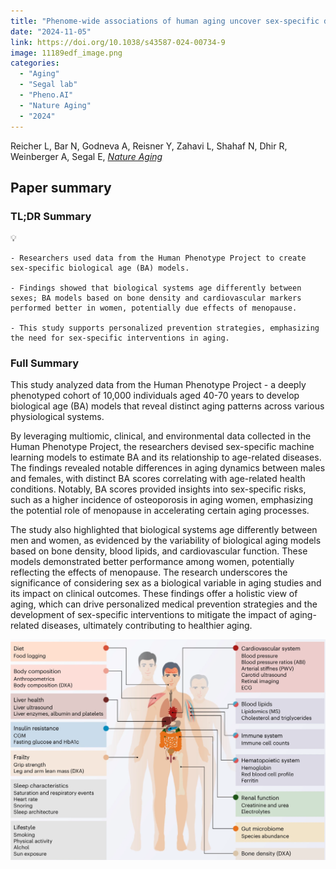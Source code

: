 ```yaml
---
title: "Phenome-wide associations of human aging uncover sex-specific dynamics"
date: "2024-11-05"
link: https://doi.org/10.1038/s43587-024-00734-9
image: 11189edf_image.png
categories:
  - "Aging"
  - "Segal lab"
  - "Pheno.AI"
  - "Nature Aging"
  - "2024"
---
```


Reicher L, Bar N, Godneva A, Reisner Y, Zahavi L, Shahaf N, Dhir R, Weinberger A, Segal E, [*Nature Aging*](https://doi.org/10.1038/s43587-024-00734-9)



## Paper summary

### TL;DR Summary

💡 

	- Researchers used data from the Human Phenotype Project to create sex-specific biological age (BA) models. 

	- Findings showed that biological systems age differently between sexes; BA models based on bone density and cardiovascular markers performed better in women, potentially due effects of menopause.

	- This study supports personalized prevention strategies, emphasizing the need for sex-specific interventions in aging.

### Full Summary

This study analyzed data from the Human Phenotype Project - a deeply phenotyped cohort of 10,000 individuals aged 40-70 years to develop biological age (BA) models that reveal distinct aging patterns across various physiological systems. 

By leveraging multiomic, clinical, and environmental data collected in the Human Phenotype Project, the researchers devised sex-specific machine learning models to estimate BA and its relationship to age-related diseases. The findings revealed notable differences in aging dynamics between males and females, with distinct BA scores correlating with age-related health conditions. Notably, BA scores provided insights into sex-specific risks, such as a higher incidence of osteoporosis in aging women, emphasizing the potential role of menopause in accelerating certain aging processes.

The study also highlighted that biological systems age differently between men and women, as evidenced by the variability of biological aging models based on bone density, blood lipids, and cardiovascular function. These models demonstrated better performance among women, potentially reflecting the effects of menopause. The research underscores the significance of considering sex as a biological variable in aging studies and its impact on clinical outcomes. These findings offer a holistic view of aging, which can drive personalized medical prevention strategies and the development of sex-specific interventions to mitigate the impact of aging-related diseases, ultimately contributing to healthier aging.

![image](11189edf_image.png)

<br/>